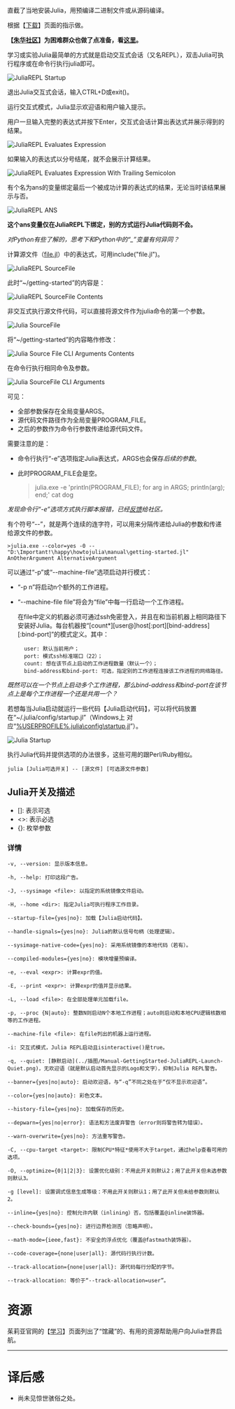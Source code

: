 直截了当地安装Julia，用预编译二进制文件或从源码编译。

根据【[下载](https://julialang.org/downloads/ "Downloads")】页面的指示做。

**【[朱华社区](http://julialang.org.cn/ "JulialangOrgCN")】为困难群众也做了点准备，看[这里](http://julialang.org.cn/download.html "下载")。**

学习或实验Julia最简单的方式就是启动交互式会话（又名REPL），双击Julia可执行程序或在命令行执行julia即可。

![](../插图/Manual-GettingStarted-JuliaREPL-Startup.png "JuliaREPL Startup")

退出Julia交互式会话，输入CTRL+D或exit()。

运行交互式模式，Julia显示欢迎语和用户输入提示。

用户一旦输入完整的表达式并按下Enter，交互式会话计算出表达式并展示得到的结果。

![](../插图/Manual-GettingStarted-JuliaREPL-Evaluates-Expression.png "JuliaREPL Evaluates Expression")

如果输入的表达式以分号结尾，就不会展示计算结果。

![](../插图/Manual-GettingStarted-JuliaREPL-Evaluates-Expression-With-Trailing-Semicolon.png "JuliaREPL Evaluates Expression With Trailing Semicolon")

有个名为ans的变量绑定最后一个被成功计算的表达式的结果，无论当时该结果展示与否。

![](../插图/Manual-GettingStarted-JuliaREPL-ANS.png "JuliaREPL ANS")

**这个ans变量仅在JuliaREPL下绑定，别的方式运行Julia代码则不会。**

*对Python有些了解的，思考下和Python中的“_”变量有何异同？*

计算源文件（[file.jl](https://github.com/JulialangOrgCN/howtojulia/blob/master/manual/getting-started.jl)）中的表达式，可用include("file.jl")。

![](../插图/Manual-GettingStarted-JuliaREPL-SourceFile.png "JuliaREPL SourceFile")

此时“~/getting-started”的内容是：

![](../插图/Manual-GettingStarted-JuliaREPL-SourceFile-Contents.png "JuliaREPL SourceFile Contents")

非交互式执行源文件代码，可以直接将源文件作为julia命令的第一个参数。

![](../插图/Manual-GettingStarted-Julia-SourceFile.png "Julia SourceFile")

将“~/getting-started”的内容略作修改：

![](../插图/Manual-GettingStarted-Julia-SourceFile-CLI-Arguments-Contents.png "Julia Source File CLI Arguments Contents")

在命令行执行相同命令及参数。

![](../插图/Manual-GettingStarted-Julia-SourceFile-CLI-Arguments.png "Julia SourceFile CLI Arguments")

可见：

- 全部参数保存在全局变量ARGS。
- 源代码文件路径作为全局变量PROGRAM_FILE。
- 之后的参数作为命令行参数传递给源代码文件。

需要注意的是：

- 命令行执行“-e”选项指定Julia表达式，ARGS也会保存*后续的参数*。
- 此时PROGRAM_FILE会是空。

    >julia.exe -e 'println(PROGRAM_FILE); for arg in ARGS; println(arg); end;' cat dog

*发现命令行“-e”选项方式执行脚本报错，已经[反馈](https://github.com/JuliaLang/julia/issues/28662 "ERROR: syntax: invalid character literal")给社区。*

有个符号“--”，就是两个连续的连字符，可以用来分隔传递给Julia的参数和传递给源文件的参数。

    >julia.exe --color=yes -0 -- "D:\Important!\happy\howtojulia\manual\getting-started.jl" AnOtherArgument AlternativeArgument

可以通过“-p”或“--machine-file”选项启动并行模式：

- “-p n”将启动n个额外的工作进程。
- “--machine-file file”将会为“file”中每一行启动一个工作进程。

    在file中定义的机器必须可通过ssh免密登入，并且在和当前机器上相同路径下安装好Julia。每台机器按“[count*][user@]host[:port][bind-address][:bind-port]”的模式定义。其中：

        user: 默认当前用户；
        port: 模式ssh标准端口（22）；
        count: 想在该节点上启动的工作进程数量（默认一个）；
        bind-address和bind-port: 可选，指定别的工作进程连接该工作进程的网络路径。

*既然可以在一个节点上启动多个工作进程，那么bind-address和bind-port在该节点上是每个工作进程一个还是共用一个？*

若想每当Julia启动就运行一些代码【Julia启动代码】，可以将代码放置在“~/.julia/config/startup.jl”（Windows上 对应“[%USERPROFILE%\.julia\config\startup.jl](https://github.com/JulialangOrgCN/howtojulia/blob/master/manual/startup.jl)”）。

![](../插图/Manual-GettingStarted-Julia-Startup.png "Julia Startup")

执行Julia代码并提供选项的办法很多，这些可用的跟Perl/Ruby相似。

    julia [Julia可选开关] -- [源文件] [可选源文件参数]

## Julia开关及描述

- []: 表示可选
- <>: 表示必选
- {}: 枚举参数

### 详情

    -v, --version: 显示版本信息。

    -h, --help: 打印这段广告。

    -J, --sysimage <file>: 以指定的系统镜像文件启动。

    -H, --home <dir>: 指定Julia可执行程序工作目录。

    --startup-file={yes|no}: 加载【Julia启动代码】。

    --handle-signals={yes|no}: Julia的默认信号句柄（处理逻辑）。

    --sysimage-native-code={yes|no}: 采用系统镜像的本地代码（若有）。

    --compiled-modules={yes|no}: 模块增量预编译。

    -e, --eval <expr>: 计算expr的值。

    -E, --print <expr>: 计算expr的值并显示结果。

    -L, --load <file>: 在全部处理单元加载file。

    -p, --proc {N|auto}: 整数N则启动N个本地工作进程；auto则启动和本地CPU逻辑核数相等的工作进程。

    --machine-file <file>: 在file列出的机器上运行进程。

    -i: 交互式模式，Julia REPL启动且isinteractive()是true。

    -q, --quiet: [静默启动](../插图/Manual-GettingStarted-JuliaREPL-Launch-Quiet.png)，无欢迎语（就是默认启动首先显示的Logo和文字），抑制Julia REPL警告。

    --banner={yes|no|auto}: 启动欢迎语，与“-q”不同之处在于“仅不显示欢迎语”。

    --color={yes|no|auto}: 彩色文本。

    --history-file={yes|no}: 加载保存的历史。

    --depwarn={yes|no|error}: 语法和方法废弃警告（error则将警告转为错误）。

    --warn-overwrite={yes|no}: 方法重写警告。

    -C, --cpu-target <target>: 限制CPU*特征*使用不大于target，通过help查看可用的选项。

    -O, --optimize={0|1|2|3}: 设置优化级别：不用此开关则默认2；用了此开关但未选参数则默认3。

    -g [level]: 设置调式信息生成等级：不用此开关则默认1；用了此开关但未给参数则默认2。

    --inline={yes|no}: 控制允许内联（inlining）否，包括覆盖@inline装饰器。

    --check-bounds={yes|no}: 进行边界检测否（忽略声明）。

    --math-mode={ieee,fast}: 不安全的浮点优化（覆盖@fastmath装饰器）。

    --code-coverage={none|user|all}: 源代码行执行计数。

    --track-allocation={none|user|all}: 源代码每行分配的字节。

    --track-allocation: 等价于“--track-allocation=user”。

# 资源
茱莉亚官网的【[学习](https://julialang.org/learning/)】页面列出了“馆藏”的、有用的资源帮助用户向Julia世界启航。

---
# 译后感

- 尚未见惊世骇俗之处。
